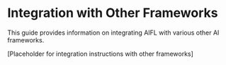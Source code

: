 # Integration with Other Frameworks

This guide provides information on integrating AIFL with various other AI frameworks.

[Placeholder for integration instructions with other frameworks]
